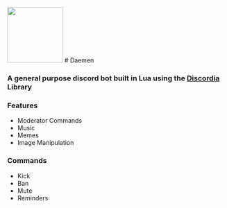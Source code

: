 <img src="https://cdn.discordapp.com/attachments/752290224247406735/838532941952188446/daemen.png" width=128 />
# Daemen 

### A general purpose discord bot built in Lua using the [Discordia](https://github.com/SinisterRectus/Discordia) Library

### Features
* Moderator Commands
* Music
* Memes
* Image Manipulation

### Commands
* Kick
* Ban
* Mute
* Reminders
